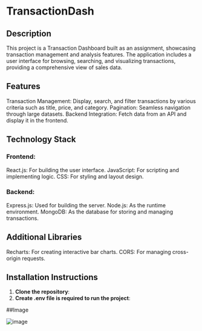 # TransactionDash

## Description
This project is a Transaction Dashboard built as an assignment, showcasing transaction management and analysis features. The application includes a user interface for browsing, searching, and visualizing transactions, providing a comprehensive view of sales data.

## Features
Transaction Management: Display, search, and filter transactions by various criteria such as title, price, and category.
Pagination: Seamless navigation through large datasets.
Backend Integration: Fetch data from an API and display it in the frontend.

## Technology Stack
### Frontend:
React.js: For building the user interface.
JavaScript: For scripting and implementing logic.
CSS: For styling and layout design.

### Backend:
Express.js: Used for building the server.
Node.js: As the runtime environment.
MongoDB: As the database for storing and managing transactions.

## Additional Libraries
Recharts: For creating interactive bar charts.
CORS: For managing cross-origin requests.


## Installation Instructions

1. **Clone the repository**:
2. **Create .env file is required to run the project**:

##Image

![image](https://github.com/user-attachments/assets/2c1a08b9-5a6f-4eb8-80d8-66ed908bbc3c)
